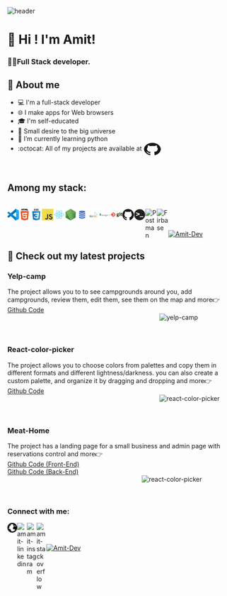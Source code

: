 ![header](https://i.ibb.co/PghPqMm/universe-top.jpg)

# 👋 Hi ! I'm Amit!

### 👨‍💻Full Stack developer.

## 📖 About me

- 💻 I'm a full-stack developer
- 🌐 I make apps for Web browsers
- 🎓 I'm self-educated
- 🌌 Small desire to the big universe
- 🌱 I’m currently learning python
- :octocat: All of my projects are available at <a href="https://github.com/amithg2?tab=repositories" target="blank"><img align="center" src="https://github.com/devicons/devicon/blob/master/icons/github/github-original.svg" alt="https://github.com/BarOvda" height="30" width="40" /></a>

<br />

## Among my stack:

<br />

<img align="left" alt="Visual Studio Code" width="26px" src="https://raw.githubusercontent.com/github/explore/80688e429a7d4ef2fca1e82350fe8e3517d3494d/topics/visual-studio-code/visual-studio-code.png" />
<img align="left" alt="HTML5" width="26px" src="https://raw.githubusercontent.com/github/explore/80688e429a7d4ef2fca1e82350fe8e3517d3494d/topics/html/html.png" />
<img align="left" alt="CSS3" width="26px" src="https://raw.githubusercontent.com/github/explore/80688e429a7d4ef2fca1e82350fe8e3517d3494d/topics/css/css.png" />
<img align="left" alt="JavaScript" width="26px" src="https://raw.githubusercontent.com/github/explore/80688e429a7d4ef2fca1e82350fe8e3517d3494d/topics/javascript/javascript.png" />
<img align="left" alt="React" width="26px" src="https://raw.githubusercontent.com/github/explore/80688e429a7d4ef2fca1e82350fe8e3517d3494d/topics/react/react.png" />
<img align="left" alt="Node.js" width="26px" src="https://raw.githubusercontent.com/github/explore/80688e429a7d4ef2fca1e82350fe8e3517d3494d/topics/nodejs/nodejs.png" />
<img align="left" alt="SQL" width="26px" src="https://raw.githubusercontent.com/github/explore/80688e429a7d4ef2fca1e82350fe8e3517d3494d/topics/sql/sql.png" />
<img align="left" alt="MySQL" width="26px" src="https://raw.githubusercontent.com/github/explore/80688e429a7d4ef2fca1e82350fe8e3517d3494d/topics/mysql/mysql.png" />
<img align="left" alt="MongoDB" width="26px" src="https://raw.githubusercontent.com/github/explore/80688e429a7d4ef2fca1e82350fe8e3517d3494d/topics/mongodb/mongodb.png" />
<img align="left" alt="Git" width="26px" src="https://raw.githubusercontent.com/github/explore/80688e429a7d4ef2fca1e82350fe8e3517d3494d/topics/git/git.png" />
<img align="left" alt="GitHub" width="26px" src="https://raw.githubusercontent.com/github/explore/78df643247d429f6cc873026c0622819ad797942/topics/github/github.png" />
<img align="left" alt="Terminal" width="26px" src="https://raw.githubusercontent.com/github/explore/80688e429a7d4ef2fca1e82350fe8e3517d3494d/topics/terminal/terminal.png" />
<img align="left" alt="Postman" width="26" src="https://www.vectorlogo.zone/logos/getpostman/getpostman-icon.svg" />
<img align="left" alt="Firbase" width="26" src="https://www.vectorlogo.zone/logos/firebase/firebase-icon.svg" />


<br />
<br />

[<img src="https://i.ibb.co/yNM9WW9/universe-middle.jpg" alt="Amit-Dev" />]([website])


## 📘 Check out my latest projects

### Yelp-camp

The project allows you to to see campgrounds around you, add campgrounds, review them, edit them, see them on the map and more👉
<br />
<a href="https://github.com/amithg2/yelp-camp" target="blank">Github Code</a>
<br />
<a href="https://yelp-camp-web-amit.herokuapp.com/" target="blank"><img align="right" src="https://amit-dev-webpage.web.app/static/media/yelpCamp.34f636f619ef64b78cb5.png" alt="yelp-camp" width="160" height="100" /></a>

<br />
<br />

### React-color-picker

The project allows you to choose colors from palettes and copy them in different formats and different lightness/darkness. you can also create a custom palette, and organize it by dragging and dropping and more👉
<br />
<a href="https://github.com/amithg2/react-color-picker" target="blank">Github Code</a>
<br />
 <a href="https://react-color-picker-project.web.app/" target="blank"><img align="right" src="https://amit-dev-webpage.web.app/static/media/colorApp.d935f29a399d4e808c1d.png" alt="react-color-picker" width="160" height="100" /></a>

<br />
<br />

### Meat-Home

The project has a landing page for a small business and admin page with reservations control and more👉
<br />
<a href="https://github.com/amithg2/meat-home-front" target="blank">Github Code (Front-End)</a>
<br />
<a href="https://github.com/amithg2/meat-home-back-end" target="blank">Github Code (Back-End)</a>
<br />
 <a href="https://meat-home-front.web.app/" target="blank"><img align="right" src="https://amit-dev-webpage.web.app/static/media/meatHome.f85cf033964504dcecba.png" alt="react-color-picker" width="200" height="100" /></a>

<br />
<br />

### Connect with me:

[<img align="left" alt="amit-web" width="22px" src="https://raw.githubusercontent.com/iconic/open-iconic/master/svg/globe.svg" />][website]
[<img align="left" alt="amit-linkedin" width="22px" src="https://cdn.jsdelivr.net/npm/simple-icons@v3/icons/linkedin.svg" />][linkedin]
[<img align="left" alt="amit-instagram" width="22px" src="https://cdn.jsdelivr.net/npm/simple-icons@v3/icons/instagram.svg" />][instagram]
[<img align="left" alt="amit-stackoverflow" width="22px" src="https://cdn.jsdelivr.net/npm/simple-icons@v3/icons/stackoverflow.svg" />][stackoverflow]

<br />
<br />

[<img src="https://i.ibb.co/xMWSTS0/universe-bottom.jpg" alt="Amit-Dev" />]([website])

[website]: https://amit-dev-webpage.web.app
[instagram]: https://www.instagram.com/amit_hg2
[linkedin]: https://www.linkedin.com/in/amit-hagag
[stackoverflow]: https://stackoverflow.com/users/17137370/amit-hagag
